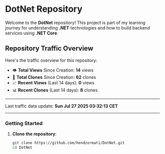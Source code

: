 # DotNet Repository

Welcome to the **DotNet** repository! This project is part of my learning journey for understanding **.NET** technologies and how to build backend services using **.NET Core**. 

## Repository Traffic Overview

Here's the traffic overview for this repository:

- 👁️ **Total Views** Since Creation: **14** views
- 🔄 **Total Clones** Since Creation: **62** clones
- 📈 **Recent Views** (Last 14 days): **0** views
- 📊 **Recent Clones** (Last 14 days): **8** clones

---

Last traffic data update: **Sun Jul 27 2025 03:32:13 CET**

---
### Getting Started

1. **Clone the repository**:
   ```bash
   git clone https://github.com/hendzormati/DotNet.git
   cd DotNet
